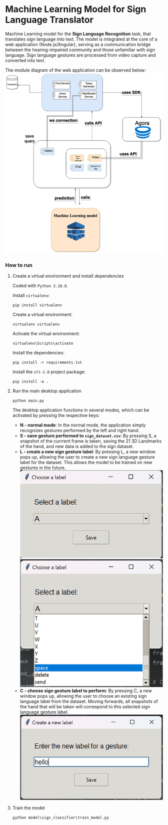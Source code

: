 # Machine Learning Model for Sign Language Translator

Machine Learning model for the **Sign Language Recognition** task, that translates sign language into text. The model is integrated at the core of a web application (Node.js/Angular), serving as a communication bridge between the hearing-impaired community and those unfamiliar with sign language. Sign language gestures are processed from video capture and converted into text.

The module diagram of the web application can be observed below:
![alt text](https://github.com/SignLanguageTranslator-DiplomaThesis/slt-ml/blob/main/screenshots/conceptual_diagram.jpeg)
### How to run

1. Create a virtual environment and install dependencies

    Coded with `Python 3.10.8`.

    Install `virtualenv`:
    ```
    pip install virtualenv
    ```

    Create a virtual environment:
    ```
    virtualenv virtualenv
    ```

    Activate the virtual environment:
    ```
    virtualenv\Scripts\activate
    ```
    
    Install the dependencies:
    ```
    pip install -r requirements.txt
    ```
   
    Install the `slt-1.0` project package:
    ```
    pip install -e .
    ```
   
2. Run the main desktop application

    ```
    python main.py
    ```
    The desktop application functions in several modes, which can be activated
by pressing the respective keys:
    - **N - normal mode**: In the normal mode, the application simply recognizes gestures
performed by the left and right hand.
    - **S - save gesture performed to `sign_dataset.csv`**: By pressing S, a snapshot of the currrent frame is
taken, saving the 21 3D Landmarks of the hand, and new data is added to the sign
dataset.
    - **L - create a new sign gesture label**: By pressing L, a new window pops up, allowing
the user to create a new sign language gesture label for the dataset. This allows
the model to be trained on new gestures in the future.
![alt text](https://github.com/SignLanguageTranslator-DiplomaThesis/slt-ml/blob/main/screenshots/select_label.png)
![alt text](https://github.com/SignLanguageTranslator-DiplomaThesis/slt-ml/blob/main/screenshots/select_label_dropdown_open.png)
   - **C - choose sign gesture label to perform**: By pressing C, a new window pops
up, allowing the user to choose an existing sign language label from the dataset.
Moving forwards, all snapshots of the hand that will be taken will correspond to
this selected sign language gesture label.
![alt text](https://github.com/SignLanguageTranslator-DiplomaThesis/slt-ml/blob/main/screenshots/create_label.png)

3. Train the model
    
    ```
    python model\sign_classifier\train_model.py
    ```